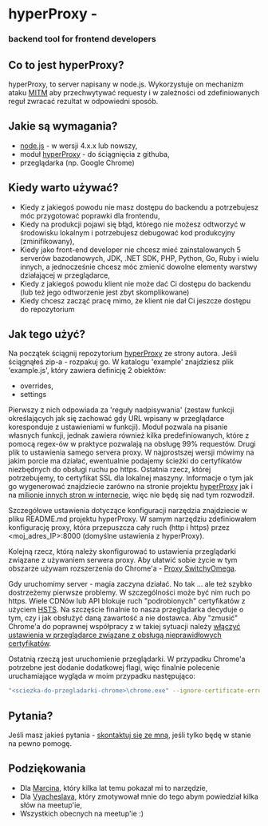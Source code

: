 # hyperProxy - 
### backend tool for frontend developers

## Co to jest hyperProxy?

hyperProxy, to server napisany w node.js. Wykorzystuje on mechanizm ataku [MITM](https://pl.wikipedia.org/wiki/Atak_man_in_the_middle) aby przechwytywać requesty i w zależności od zdefiniowanych reguł zwracać rezultat w odpowiedni sposób.

## Jakie są wymagania?

- [node.js](https://nodejs.org/en/) - w wersji 4.x.x lub nowszy,
- moduł [hyperProxy](https://github.com/Hypermediaisobar/hyperProxy) - do ściągnięcia z githuba,
- przeglądarka (np. Google Chrome)

## Kiedy warto używać?

- Kiedy z jakiegoś powodu nie masz dostępu do backendu a potrzebujesz móc przygotować poprawki dla frontendu,
- Kiedy na produkcji pojawi się błąd, którego nie możesz odtworzyć w środowisku lokalnym i potrzebujesz debugować kod produkcyjny (zminifikowany),
- Kiedy jako front-end developer nie chcesz mieć zainstalowanych 5 serverów bazodanowych, JDK, .NET SDK, PHP, Python, Go, Ruby i wielu innych, a jednocześnie chcesz móc zmienić dowolne elementy warstwy działającej w przeglądarce, 
- Kiedy z jakiegoś powodu klient nie może dać Ci dostępu do backendu (lub też jego odtworzenie jest zbyt skomplikowane) 
- Kiedy chcesz zacząć pracę mimo, że klient nie dał Ci jeszcze dostępu do repozytorium 

## Jak tego użyć?

Na początek ściągnij repozytorium [hyperProxy](https://github.com/Hypermediaisobar/hyperProxy) ze strony autora. Jeśli ściągnąłeś zip-a - rozpakuj go. W katalogu 'example' znajdziesz plik 'example.js', który zawiera definicję 2 obiektów: 
- overrides, 
- settings

Pierwszy z nich odpowiada za 'reguły nadpisywania' (zestaw funkcji określających jak się zachować gdy URL wpisany w przeglądarce koresponduje z ustawieniami w funkcji). Moduł pozwala na pisanie własnych funkcji, jednak zawiera również kilka predefiniowanych, które z pomocą regex-ów w praktyce pozwalają na obsługę 99% requestów.
Drugi plik to ustawienia samego servera proxy. W najprostszej wersji mówimy na jakim porcie ma działać, ewentualnie podajemy ścieżki do certyfikatów niezbędnych do obsługi ruchu po https.
Ostatnia rzecz, której potrzebujemy, to certyfikat SSL dla lokalnej maszyny. Informacje o tym jak go wygenerować znajdziecie zarówno na stronie projektu [hyperProxy](https://github.com/Hypermediaisobar/hyperProxy) jak i na [milionie innych stron w internecie](http://bfy.tw/FcqJ), więc nie będę się nad tym rozwodził.

Szczegółowe ustawienia dotyczące konfiguracji narzędzia znajdziecie w pliku README.md projektu hyperProxy. W samym narzędziu zdefiniowałem konfigurację proxy, która przepuszcza cały ruch (http i https) przez <moj_adres_IP>:8000 (domyślne ustawienia z hyperProxy).

Kolejną rzecz, którą należy skonfigurować to ustawienia przeglądarki związane z używaniem serwera proxy. Aby ułatwić sobie życie w tym obszarze używam rozszerzenia do Chrome'a - [Proxy SwitchyOmega](https://chrome.google.com/webstore/detail/proxy-switchyomega/padekgcemlokbadohgkifijomclgjgif).

Gdy uruchomimy server - magia zaczyna działać. No tak ... ale też szybko dostrzeżemy pierwsze problemy. W szczególności może być nim ruch po https. Wiele CDNów lub API blokuje ruch "podrobionych" certyfikatów z użyciem [HSTS](https://pl.wikipedia.org/wiki/HTTP_Strict_Transport_Security). Na szczęście finalnie to nasza przeglądarka decyduje o tym, czy i jak obsłużyć daną zawartość a nie dostawca. Aby "zmusić" Chrome'a do poprawnej współpracy z w takiej sytuacji należy [włączyć ustawienia w przeglądarce związane z obsługą nieprawidłowych certyfikatów](chrome://flags/#allow-insecure-localhost). 

Ostatnią rzeczą jest uruchomienie przeglądarki. W przypadku Chrome'a potrzebne jest dodanie dodatkowej flagi, więc finalnie polecenie uruchamiające wygląda w moim przypadku następująco:

```sh
"<sciezka-do-przegladarki-chrome>\chrome.exe" --ignore-certificate-errors
```

## Pytania?

Jeśli masz jakieś pytania - [skontaktuj się ze mną](https://github.com/slawomir-pasko), jeśli tylko będę w stanie na pewno pomogę. 

## Podziękowania
- Dla [Marcina](https://github.com/ahwayakchih), który kilka lat temu pokazał mi to narzędzie,
- Dla [Vyacheslava](https://github.com/Voronenko), który zmotywował mnie do tego abym powiedział kilka słów na meetup'ie,
- Wszystkich obecnych na meetup'ie :)